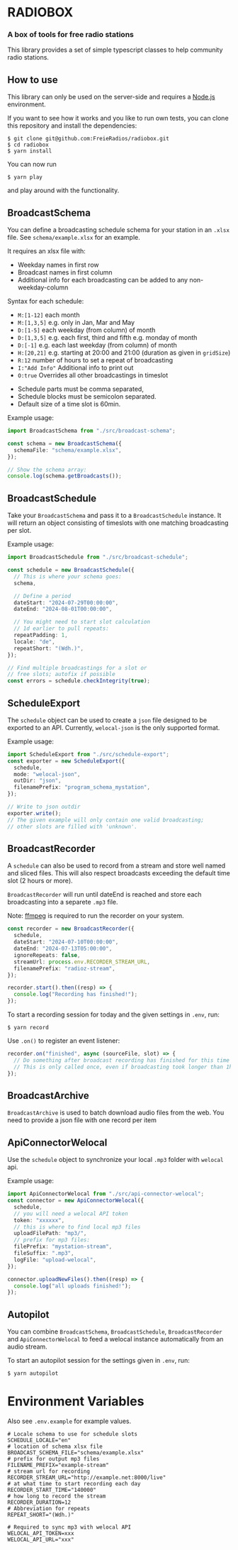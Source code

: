 # RADIOBOX

### A box of tools for free radio stations

This library provides a set of simple typescript classes to help community radio stations.

## How to use

This library can only be used on the server-side and requires a [Node.js](https://nodejs.org/en/download/package-manager/) environment.

If you want to see how it works and you like to run own tests, you can clone this repository and install the dependencies:

```
$ git clone git@github.com:FreieRadios/radiobox.git
$ cd radiobox
$ yarn install
```

You can now run

```
$ yarn play
```

and play around with the functionality.

## BroadcastSchema

You can define a broadcasting schedule schema for your station in an `.xlsx` file. See `schema/example.xlsx` for an example.

It requires an xlsx file with:

- Weekday names in first row
- Broadcast names in first column
- Additional info for each broadcasting can be added to any non-weekday-column

Syntax for each schedule:

- `M:[1-12]` each month
- `M:[1,3,5]` e.g. only in Jan, Mar and May
- `D:[1-5]` each weekday (from column) of month
- `D:[1,3,5]` e.g. each first, third and fifth e.g. monday of month
- `D:[-1]` e.g. each last weekday (from column) of month
- `H:[20,21]` e.g. starting at 20:00 and 21:00 (duration as given in `gridSize`)
- `R:12` number of hours to set a repeat of broadcasting
- `I:"Add Info"` Additional info to print out
- `O:true` Overrides all other broadcastings in timeslot

* Schedule parts must be comma separated,
* Schedule blocks must be semicolon separated.
* Default size of a time slot is 60min.

Example usage:

```ts
import BroadcastSchema from "./src/broadcast-schema";

const schema = new BroadcastSchema({
  schemaFile: "schema/example.xlsx",
});

// Show the schema array:
console.log(schema.getBroadcasts());
```

## BroadcastSchedule

Take your `BroadcastSchema` and pass it to a `BroadcastSchedule` instance. It will return an object consisting of timeslots with one matching broadcasting per slot.

Example usage:

```ts
import BroadcastSchedule from "./src/broadcast-schedule";

const schedule = new BroadcastSchedule({
  // This is where your schema goes:
  schema,

  // Define a period
  dateStart: "2024-07-29T00:00:00",
  dateEnd: "2024-08-01T00:00:00",

  // You might need to start slot calculation
  // 1d earlier to pull repeats:
  repeatPadding: 1,
  locale: "de",
  repeatShort: "(Wdh.)",
});

// Find multiple broadcastings for a slot or
// free slots; autofix if possible
const errors = schedule.checkIntegrity(true);
```

## ScheduleExport

The `schedule` object can be used to create a `json` file designed to be exported to an API. Currently, `welocal-json` is the only supported format.

Example usage:

```ts
import ScheduleExport from "./src/schedule-export";
const exporter = new ScheduleExport({
  schedule,
  mode: "welocal-json",
  outDir: "json",
  filenamePrefix: "program_schema_mystation",
});

// Write to json outdir
exporter.write();
// The given example will only contain one valid broadcasting;
// other slots are filled with 'unknown'.
```

## BroadcastRecorder

A `schedule` can also be used to record from a stream and store well named and sliced files.
This will also respect broadcasts exceeding the default time slot (2 hours or more).

`BroadcastRecorder` will run until dateEnd is reached and store each broadcasting into a separete `.mp3` file.

Note: [ffmpeg](https://ffmpeg.org/download.html) is required to run the recorder on your system.

```ts
const recorder = new BroadcastRecorder({
  schedule,
  dateStart: "2024-07-10T00:00:00",
  dateEnd: "2024-07-13T05:00:00",
  ignoreRepeats: false,
  streamUrl: process.env.RECORDER_STREAM_URL,
  filenamePrefix: "radioz-stream",
});

recorder.start().then((resp) => {
  console.log("Recording has finished!");
});
```

To start a recording session for today and the given settings in `.env`, run: 
```
$ yarn record
```

Use `.on()` to register an event listener:
```ts
recorder.on("finished", async (sourceFile, slot) => {
  // Do something after broadcast recording has finished for this time slot.
  // This is only called once, even if broadcasting took longer than 1h.
});
```

## BroadcastArchive
`BroadcastArchive` is used to batch download audio files from the web.
You need to provide a json file with one record per item

## ApiConnectorWelocal

Use the `schedule` object to synchronize your local `.mp3` folder with `welocal` api.

Example usage:

```ts
import ApiConnectorWelocal from "./src/api-connector-welocal";
const connector = new ApiConnectorWelocal({
  schedule,
  // you will need a welocal API token
  token: "xxxxxx",
  // this is where to find local mp3 files
  uploadFilePath: "mp3/",
  // prefix for mp3 files:
  filePrefix: "mystation-stream",
  fileSuffix: ".mp3",
  logFile: "upload-welocal",
});

connector.uploadNewFiles().then((resp) => {
  console.log("all uploads finished!");
});
```

## Autopilot
You can combine `BroadcastSchema`, `BroadcastSchedule`, `BroadcastRecorder` and `ApiConnectorWelocal` to feed a welocal instance automatically from an audio stream.

To start an autopilot session for the settings given in `.env`, run:
```
$ yarn autopilot
```


# Environment Variables
Also see `.env.example` for example values.

```dotenv
# Locale schema to use for schedule slots 
SCHEDULE_LOCALE="en"
# location of schema xlsx file
BROADCAST_SCHEMA_FILE="schema/example.xlsx"
# prefix for output mp3 files
FILENAME_PREFIX="example-stream"
# stream url for recording
RECORDER_STREAM_URL="http://example.net:8000/live"
# at what time to start recording each day
RECORDER_START_TIME="140000"
# how long to record the stream
RECORDER_DURATION=12
# Abbreviation for repeats
REPEAT_SHORT="(Wdh.)"

# Required to sync mp3 with welocal API
WELOCAL_API_TOKEN=xxx
WELOCAL_API_URL="xxx"
```
